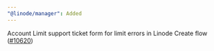 ```yaml
---
"@linode/manager": Added
---
```


Account Limit support ticket form for limit errors in Linode Create flow ([#10620](https://github.com/linode/manager/pull/10620))
